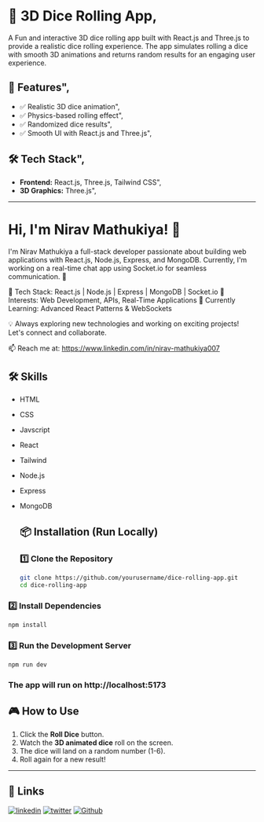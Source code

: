 # 🎲 3D Dice Rolling App,

A Fun and interactive 3D dice rolling app built with React.js and Three.js to provide a realistic dice rolling experience. The app simulates rolling a dice with smooth 3D animations and returns random results for an engaging user experience.

  ## 🚀 Features",
  - ✅ Realistic 3D dice animation",
  - ✅ Physics-based rolling effect",
  - ✅ Randomized dice results",
  - ✅ Smooth UI with React.js and Three.js",
  
## 🛠 Tech Stack",
  
- **Frontend:** React.js, Three.js, Tailwind CSS",
- **3D Graphics:** Three.js",
---

# Hi, I'm Nirav Mathukiya! 👋

I'm Nirav Mathukiya a full-stack developer passionate about building web applications with React.js, Node.js, Express, and MongoDB. Currently, I'm working on a real-time chat app using Socket.io for seamless communication. 🚀

🔹 Tech Stack: React.js | Node.js | Express | MongoDB | Socket.io
🔹 Interests: Web Development, APIs, Real-Time Applications
🔹 Currently Learning: Advanced React Patterns & WebSockets

💡 Always exploring new technologies and working on exciting projects! Let's connect and collaborate.

📫 Reach me at: https://www.linkedin.com/in/nirav-mathukiya007


## 🛠 Skills

- HTML 
- CSS
- Javscript
- React
- Tailwind
- Node.js
- Express
- MongoDB


  ## 📦 Installation (Run Locally)
  ### 1️⃣ Clone the Repository
  ```bash
  git clone https://github.com/yourusername/dice-rolling-app.git
  cd dice-rolling-app
  ```
 
 ### 2️⃣ Install Dependencies
 
 ```bash
 npm install
 ```

  ### 3️⃣ Run the Development Server
  ```bash
  npm run dev
 ```
  ### The app will run on http://localhost:5173
  
  ## 🎮 How to Use
  
  1. Click the **Roll Dice** button.
  2. Watch the **3D animated dice** roll on the screen.
  3. The dice will land on a random number (1-6).
  4. Roll again for a new result!
  
  ---
  
 ## 🔗 Links

[![linkedin](https://img.shields.io/badge/linkedin-0A66C2?style=for-the-badge&logo=linkedin&logoColor=white)](https://www.linkedin.com/in/nirav-mathukiya007/)
[![twitter](https://img.shields.io/badge/twitter-1DA1F2?style=for-the-badge&logo=X&logoColor=white)](https://x.com/developer_io_)
[![Github](https://img.shields.io/badge/Github-1DA1F2?style=for-the-badge&logo=github&logoColor=black)](https://github.com/NiravMathukiya)

